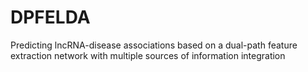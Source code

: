 # DPFELDA
Predicting lncRNA-disease associations based on a dual-path feature extraction network with multiple sources of information integration
